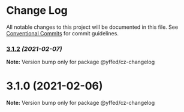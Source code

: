 # Change Log

All notable changes to this project will be documented in this file.
See [Conventional Commits](https://conventionalcommits.org) for commit guidelines.

### [3.1.2](https://github.com/Future-FE-Temp/yufu-design/compare/v3.1.1...v3.1.2) _(2021-02-07)_

**Note:** Version bump only for package @yffed/cz-changelog





# 3.1.0 (2021-02-06)

**Note:** Version bump only for package @yffed/cz-changelog
